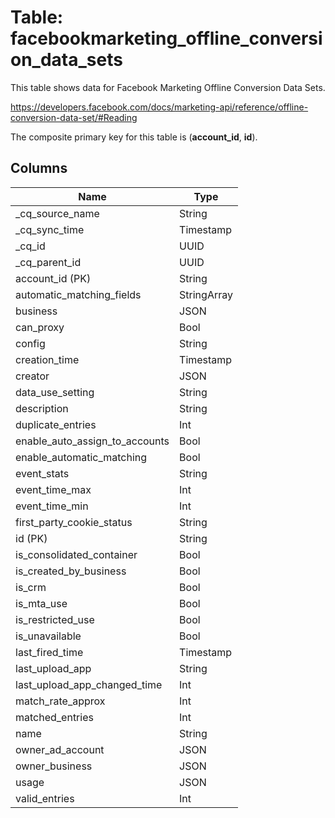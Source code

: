 # Table: facebookmarketing_offline_conversion_data_sets

This table shows data for Facebook Marketing Offline Conversion Data Sets.

https://developers.facebook.com/docs/marketing-api/reference/offline-conversion-data-set/#Reading

The composite primary key for this table is (**account_id**, **id**).

## Columns

| Name          | Type          |
| ------------- | ------------- |
|_cq_source_name|String|
|_cq_sync_time|Timestamp|
|_cq_id|UUID|
|_cq_parent_id|UUID|
|account_id (PK)|String|
|automatic_matching_fields|StringArray|
|business|JSON|
|can_proxy|Bool|
|config|String|
|creation_time|Timestamp|
|creator|JSON|
|data_use_setting|String|
|description|String|
|duplicate_entries|Int|
|enable_auto_assign_to_accounts|Bool|
|enable_automatic_matching|Bool|
|event_stats|String|
|event_time_max|Int|
|event_time_min|Int|
|first_party_cookie_status|String|
|id (PK)|String|
|is_consolidated_container|Bool|
|is_created_by_business|Bool|
|is_crm|Bool|
|is_mta_use|Bool|
|is_restricted_use|Bool|
|is_unavailable|Bool|
|last_fired_time|Timestamp|
|last_upload_app|String|
|last_upload_app_changed_time|Int|
|match_rate_approx|Int|
|matched_entries|Int|
|name|String|
|owner_ad_account|JSON|
|owner_business|JSON|
|usage|JSON|
|valid_entries|Int|